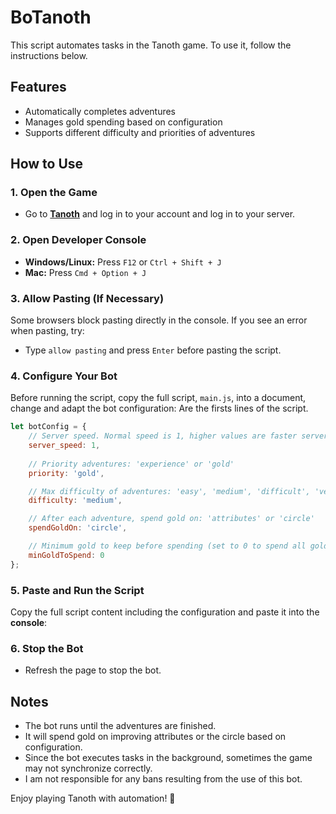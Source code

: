 # BoTanoth

This script automates tasks in the Tanoth game. To use it, follow the instructions below.

## Features
- Automatically completes adventures
- Manages gold spending based on configuration
- Supports different difficulty and priorities of adventures

## How to Use
### 1. Open the Game
- Go to **[Tanoth](https://lobby.tanoth.gameforge.com)** and log in to your account and log in to your server.

### 2. Open Developer Console
- **Windows/Linux:** Press `F12` or `Ctrl + Shift + J`
- **Mac:** Press `Cmd + Option + J`

### 3. Allow Pasting (If Necessary)
Some browsers block pasting directly in the console. If you see an error when pasting, try:
- Type `allow pasting` and press `Enter` before pasting the script.

### 4. Configure Your Bot
Before running the script, copy the full script, `main.js`, into a document, change and adapt the bot configuration:
Are the firsts lines of the script.
```javascript
let botConfig = {
    // Server speed. Normal speed is 1, higher values are faster servers
    server_speed: 1,
    
    // Priority adventures: 'experience' or 'gold'
    priority: 'gold',

    // Max difficulty of adventures: 'easy', 'medium', 'difficult', 'very_difficult'
    difficulty: 'medium',

    // After each adventure, spend gold on: 'attributes' or 'circle'
    spendGoldOn: 'circle',

    // Minimum gold to keep before spending (set to 0 to spend all gold)
    minGoldToSpend: 0
};
```

### 5. Paste and Run the Script
Copy the full script content including the configuration and paste it into the **console**:

### 6. Stop the Bot
- Refresh the page to stop the bot.

## Notes
- The bot runs until the adventures are finished.
- It will spend gold on improving attributes or the circle based on configuration.
- Since the bot executes tasks in the background, sometimes the game may not synchronize correctly.
- I am not responsible for any bans resulting from the use of this bot.

Enjoy playing Tanoth with automation! 🚀


